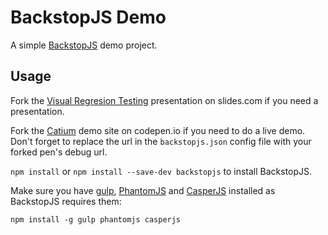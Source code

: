 # BackstopJS Demo

A simple [BackstopJS](https://github.com/garris/BackstopJS) demo project.

## Usage

Fork the [Visual Regresion Testing](https://slides.com/kevinto/visual-regression-testing) presentation on slides.com if you need a presentation.

Fork the [Catium](http://codepen.io/qkevinto/pen/vOPgJq) demo site on codepen.io if you need to do a live demo. Don't forget to replace the url in the `backstopjs.json` config file with your forked pen's debug url.

`npm install` or `npm install --save-dev backstopjs` to install BackstopJS.

Make sure you have [gulp](http://gulpjs.com), [PhantomJS](http://phantomjs.org) and [CasperJS](http://casperjs.org) installed as BackstopJS requires them:

`npm install -g gulp phantomjs casperjs`
